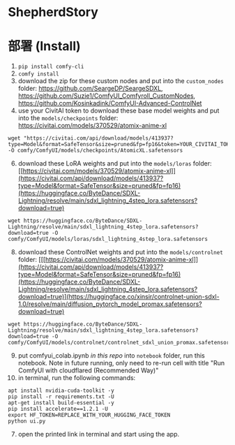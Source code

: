 # ShepherdStory

# 部署 (Install)
1. ```pip install comfy-cli```
2. ```comfy install```
3. download the zip for these custom nodes and put into the ```custom_nodes``` folder: https://github.com/SeargeDP/SeargeSDXL, https://github.com/Suzie1/ComfyUI_Comfyroll_CustomNodes, https://github.com/Kosinkadink/ComfyUI-Advanced-ControlNet
4. use your CivitAI token to download these base model weights and put into the ```models/checkpoints``` folder: https://civitai.com/models/370529/atomix-anime-xl

```
wget "https://civitai.com/api/download/models/413937?type=Model&format=SafeTensor&size=pruned&fp=fp16&token=YOUR_CIVITAI_TOKEN" -O comfy/ComfyUI/models/checkpoints/AtomicXL.safetensors
```
6. download these LoRA weights and put into the ```models/loras``` folder: [[https://civitai.com/models/370529/atomix-anime-xl]](https://civitai.com/api/download/models/413937?type=Model&format=SafeTensor&size=pruned&fp=fp16)(https://huggingface.co/ByteDance/SDXL-Lightning/resolve/main/sdxl_lightning_4step_lora.safetensors?download=true)

```
wget https://huggingface.co/ByteDance/SDXL-Lightning/resolve/main/sdxl_lightning_4step_lora.safetensors?download=true -O comfy/ComfyUI/models/loras/sdxl_lightning_4step_lora.safetensors
```

8. download these ControlNet weights and put into the ```models/controlnet``` folder: [[[https://civitai.com/models/370529/atomix-anime-xl]](https://civitai.com/api/download/models/413937?type=Model&format=SafeTensor&size=pruned&fp=fp16)(https://huggingface.co/ByteDance/SDXL-Lightning/resolve/main/sdxl_lightning_4step_lora.safetensors?download=true)](https://huggingface.co/xinsir/controlnet-union-sdxl-1.0/resolve/main/diffusion_pytorch_model_promax.safetensors?download=true)

```
wget https://huggingface.co/ByteDance/SDXL-Lightning/resolve/main/sdxl_lightning_4step_lora.safetensors?download=true -O comfy/ComfyUI/models/controlnet/controlnet_sdxl_union_promax.safetensors
```

9. put comfyui_colab.ipynb *in this repo* into ```notebook``` folder,  run this notebook. Note in future running, only need to re-run cell with title "Run ComfyUI with cloudflared (Recommended Way)"
10. in terminal, run the following commands:
```
apt install nvidia-cuda-toolkit -y
pip install -r requirements.txt -U
apt-get install build-essential -y
pip install accelerate==1.2.1 -U
export HF_TOKEN=REPLACE_WITH_YOUR_HUGGING_FACE_TOKEN
python ui.py 
```
7. open the printed link in terminal and start using the app.
